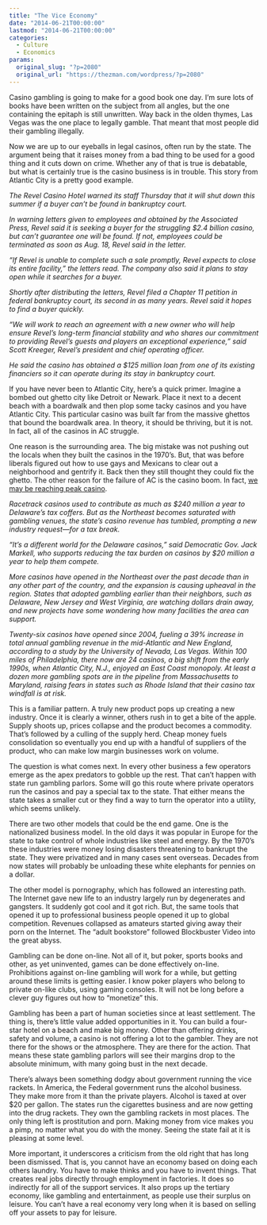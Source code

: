 ```yaml
---
title: "The Vice Economy"
date: "2014-06-21T00:00:00"
lastmod: "2014-06-21T00:00:00"
categories:
  - Culture
  - Economics
params:
  original_slug: "?p=2080"
  original_url: "https://thezman.com/wordpress/?p=2080"
---
```


Casino gambling is going to make for a good book one day. I’m sure lots
of books have been written on the subject from all angles, but the one
containing the epitaph is still unwritten. Way back in the olden thymes,
Las Vegas was the one place to legally gamble. That meant that most
people did their gambling illegally.

Now we are up to our eyeballs in legal casinos, often run by the state.
The argument being that it raises money from a bad thing to be used for
a good thing and it cuts down on crime. Whether any of that is true is
debatable, but what is certainly true is the casino business is in
trouble. This story from Atlantic City is a pretty good example.

*The Revel Casino Hotel warned its staff Thursday that it will shut down
this summer if a buyer can’t be found in bankruptcy court.*

*In warning letters given to employees and obtained by the Associated
Press, Revel said it is seeking a buyer for the struggling $2.4 billion
casino, but can’t guarantee one will be found. If not, employees could
be terminated as soon as Aug. 18, Revel said in the letter.*

*“If Revel is unable to complete such a sale promptly, Revel expects to
close its entire facility,” the letters read. The company also said it
plans to stay open while it searches for a buyer.*

*Shortly after distributing the letters, Revel filed a Chapter 11
petition in federal bankruptcy court, its second in as many years. Revel
said it hopes to find a buyer quickly.*

*“We will work to reach an agreement with a new owner who will help
ensure Revel’s long-term financial stability and who shares our
commitment to providing Revel’s guests and players an exceptional
experience,” said Scott Kreeger, Revel’s president and chief operating
officer.*

*He said the casino has obtained a $125 million loan from one of its
existing financiers so it can operate during its stay in bankruptcy
court.*

If you have never been to Atlantic City, here’s a quick primer. Imagine
a bombed out ghetto city like Detroit or Newark. Place it next to a
decent beach with a boardwalk and then plop some tacky casinos and you
have Atlantic City. This particular casino was built far from the
massive ghettos that bound the boardwalk area. In theory, it should be
thriving, but it is not. In fact, all of the casinos in AC struggle.

One reason is the surrounding area. The big mistake was not pushing out
the locals when they built the casinos in the 1970’s. But, that was
before liberals figured out how to use gays and Mexicans to clear out a
neighborhood and gentrify it. Back then they still thought they could
fix the ghetto. The other reason for the failure of AC is the casino
boom. In fact, <a
href="http://online.wsj.com/articles/casino-boom-pinches-northeastern-states-1403220428"
rel="noopener noreferrer" target="_blank">we may be reaching peak
casino</a>.

*Racetrack casinos used to contribute as much as $240 million a year to
Delaware’s tax coffers. But as the Northeast becomes saturated with
gambling venues, the state’s casino revenue has tumbled, prompting a new
industry request—for a tax break.*

*“It’s a different world for the Delaware casinos,” said Democratic Gov.
Jack Markell, who supports reducing the tax burden on casinos by $20
million a year to help them compete.*

*More casinos have opened in the Northeast over the past decade than in
any other part of the country, and the expansion is causing upheaval in
the region. States that adopted gambling earlier than their neighbors,
such as Delaware, New Jersey and West Virginia, are watching dollars
drain away, and new projects have some wondering how many facilities the
area can support.*

*Twenty-six casinos have opened since 2004, fueling a 39% increase in
total annual gambling revenue in the mid-Atlantic and New England,
according to a study by the University of Nevada, Las Vegas. Within 100
miles of Philadelphia, there now are 24 casinos, a big shift from the
early 1990s, when Atlantic City, N.J., enjoyed an East Coast monopoly.
At least a dozen more gambling spots are in the pipeline from
Massachusetts to Maryland, raising fears in states such as Rhode Island
that their casino tax windfall is at risk.*

This is a familiar pattern. A truly new product pops up creating a new
industry. Once it is clearly a winner, others rush in to get a bite of
the apple. Supply shoots up, prices collapse and the product becomes a
commodity. That’s followed by a culling of the supply herd. Cheap money
fuels consolidation so eventually you end up with a handful of suppliers
of the product, who can make low margin businesses work on volume.

The question is what comes next. In every other business a few operators
emerge as the apex predators to gobble up the rest. That can’t happen
with state run gambling parlors. Some will go this route where private
operators run the casinos and pay a special tax to the state. That
either means the state takes a smaller cut or they find a way to turn
the operator into a utility, which seems unlikely.

There are two other models that could be the end game. One is the
nationalized business model. In the old days it was popular in Europe
for the state to take control of whole industries like steel and energy.
By the 1970’s these industries were money losing disasters threatening
to bankrupt the state. They were privatized and in many cases sent
overseas. Decades from now states will probably be unloading these white
elephants for pennies on a dollar.

The other model is pornography, which has followed an interesting path.
The Internet gave new life to an industry largely run by degenerates and
gangsters. It suddenly got cool and it got rich. But, the same tools
that opened it up to professional business people opened it up to global
competition. Revenues collapsed as amateurs started giving away their
porn on the Internet. The “adult bookstore” followed Blockbuster Video
into the great abyss.

Gambling can be done on-line. Not all of it, but poker, sports books and
other, as yet uninvented, games can be done effectively on-line.
Prohibitions against on-line gambling will work for a while, but getting
around these limits is getting easier. I know poker players who belong
to private on-like clubs, using gaming consoles. It will not be long
before a clever guy figures out how to “monetize” this.

Gambling has been a part of human societies since at least settlement.
The thing is, there’s little value added opportunities in it. You can
build a four-star hotel on a beach and make big money. Other than
offering drinks, safety and volume, a casino is not offering a lot to
the gambler. They are not there for the shows or the atmosphere. They
are there for the action. That means these state gambling parlors will
see their margins drop to the absolute minimum, with many going bust in
the next decade.

There’s always been something dodgy about government running the vice
rackets. In America, the Federal government runs the alcohol business.
They make more from it than the private players. Alcohol is taxed at
over $20 per gallon. The states run the cigarettes business and are now
getting into the drug rackets. They own the gambling rackets in most
places. The only thing left is prostitution and porn. Making money from
vice makes you a pimp, no matter what you do with the money. Seeing the
state fail at it is pleasing at some level.

More important, it underscores a criticism from the old right that has
long been dismissed. That is, you cannot have an economy based on doing
each others laundry. You have to make thinks and you have to invent
things. That creates real jobs directly through employment in factories.
It does so indirectly for all of the support services. It also props up
the tertiary economy, like gambling and entertainment, as people use
their surplus on leisure. You can’t have a real economy very long when
it is based on selling off your assets to pay for leisure.

 
